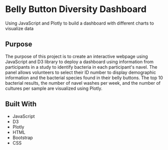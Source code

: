 # Belly Button Diversity Dashboard
Using JavaScript and Plotly to build a dashboard with different charts to visualize data

## Purpose
The purpose of this project is to create an interactive webpage using JavaScript and D3 library to deploy a dashboard using information from participants in a study to identify bacteria in each participant's navel. The panel allows volunteers to select their ID number to display demographic information and the bacterial species found in their belly buttons. The top 10 bacterial results, the number of navel washes per week, and the number of cultures per sample are visualized using Plotly.

## Built With
- JavaScript 
- D3
- Plotly
- HTML
- Bootstrap
- CSS
